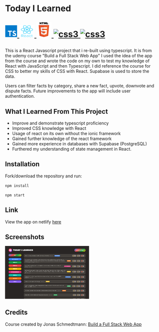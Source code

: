 # Today I Learned <p align="left"><a href="https://www.typescriptlang.org/" target="_blank" rel="noreferrer"> <img src="https://raw.githubusercontent.com/devicons/devicon/master/icons/typescript/typescript-original.svg" alt="typescript" width="40" height="40"/> </a> <a href="https://reactjs.org/" target="_blank" rel="noreferrer"> <img src="https://raw.githubusercontent.com/devicons/devicon/master/icons/react/react-original-wordmark.svg" alt="react" width="50" height="40"/> </a> <a href="https://www.w3.org/html/" target="_blank" rel="noreferrer"> <img src="https://raw.githubusercontent.com/devicons/devicon/master/icons/html5/html5-original-wordmark.svg" alt="html5" width="50" height="50"/> </a><a href="https://developer.mozilla.org/en-US/docs/Web/CSS" target="_blank" rel="noreferrer"> <img src="https://cdn.jsdelivr.net/gh/devicons/devicon/icons/css3/css3-original.svg" alt="css3" width="40" height="40"/> </a><a href="https://www.postgresql.org/" target="_blank" rel="noreferrer"> <img src="https://cdn.jsdelivr.net/gh/devicons/devicon/icons/postgresql/postgresql-plain-wordmark.svg" alt="css3" width="43" height="43"/> </a></p>

This is a React Javascript project that i re-built using typescript. It is from the udemy course "Build a Full Stack Web App" I used the idea of the app from the course and wrote the code on my own to test my knowledge of React with JavaScript and then Typescript. I did reference the course for CSS to better my skills of CSS with React. Supabase is used to store the data.

Users can filter facts by category, share a new fact, upvote, downvote and dispute facts. Future improvements to the app will include user authentication.

## What I Learned From This Project

- Improve and demonstrate typescript proficiency
- Improved CSS knowledge with React
- Usage of react on its own without the ionic framework
- Gained further knowledge of the react framework
- Gained more experience in databases with Supabase (PostgreSQL)
- Furthered my understanding of state management in React.

## Installation

Fork/download the repository and run:

`npm install`

`npm start`

## Link

View the app on netlify [here](https://today-i-learned-tm.netlify.app/)

## Screenshots

<img src="./screenshots/today-i-learned.png" height="55%" width="55%">

## Credits

Course created by Jonas Schmedtmann:
[Build a Full Stack Web App](https://www.udemy.com/course/full-stack-crash-course/)
